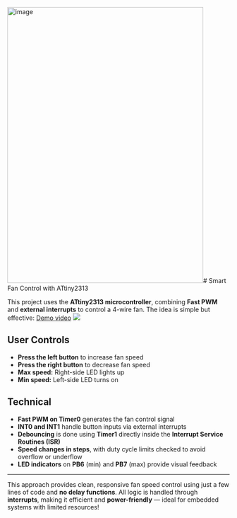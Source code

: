<img width="444" height="624" alt="image" src="https://github.com/user-attachments/assets/8eccc872-63bd-4faf-b144-53cd5218d123" /># Smart Fan Control with ATtiny2313

This project uses the **ATtiny2313 microcontroller**, combining **Fast PWM** and **external interrupts** to control a 4-wire fan. The idea is simple but effective:
[Demo video](https://www.youtube.com/shorts/Uym_zOKH5ic) ![](<img width="444" height="624" alt="image" src="https://github.com/user-attachments/assets/d9a577d7-78e5-4045-b24e-07bd865f2fa6" />
)

## User Controls

- **Press the left button** to increase fan speed  
- **Press the right button** to decrease fan speed  
- **Max speed:** Right-side LED lights up  
- **Min speed:** Left-side LED turns on  

## Technical

- **Fast PWM on Timer0** generates the fan control signal  
- **INT0 and INT1** handle button inputs via external interrupts  
- **Debouncing** is done using **Timer1** directly inside the **Interrupt Service Routines (ISR)**  
- **Speed changes in steps**, with duty cycle limits checked to avoid overflow or underflow  
- **LED indicators** on **PB6** (min) and **PB7** (max) provide visual feedback  

---

This approach provides clean, responsive fan speed control using just a few lines of code and **no delay functions**. All logic is handled through **interrupts**, making it efficient and **power-friendly** — ideal for embedded systems with limited resources!
